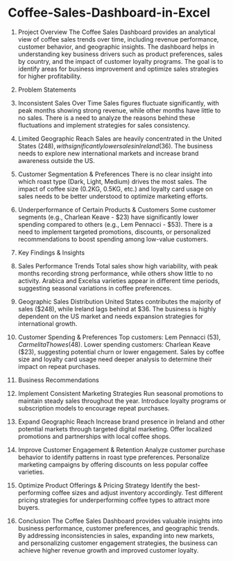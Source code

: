 # Coffee-Sales-Dashboard-in-Excel
1. Project Overview
The Coffee Sales Dashboard provides an analytical view of coffee sales trends over time, including revenue performance, customer behavior, and geographic insights. The dashboard helps in understanding key business drivers such as product preferences, sales by country, and the impact of customer loyalty programs. The goal is to identify areas for business improvement and optimize sales strategies for higher profitability.

2. Problem Statements
1. Inconsistent Sales Over Time
Sales figures fluctuate significantly, with peak months showing strong revenue, while other months have little to no sales.
There is a need to analyze the reasons behind these fluctuations and implement strategies for sales consistency.
2. Limited Geographic Reach
Sales are heavily concentrated in the United States ($248), with significantly lower sales in Ireland ($36).
The business needs to explore new international markets and increase brand awareness outside the US.
3. Customer Segmentation & Preferences
There is no clear insight into which roast type (Dark, Light, Medium) drives the most sales.
The impact of coffee size (0.2KG, 0.5KG, etc.) and loyalty card usage on sales needs to be better understood to optimize marketing efforts.
4. Underperformance of Certain Products & Customers
Some customer segments (e.g., Charlean Keave - $23) have significantly lower spending compared to others (e.g., Lem Pennacci - $53).
There is a need to implement targeted promotions, discounts, or personalized recommendations to boost spending among low-value customers.
3. Key Findings & Insights
1. Sales Performance Trends
Total sales show high variability, with peak months recording strong performance, while others show little to no activity.
Arabica and Excelsa varieties appear in different time periods, suggesting seasonal variations in coffee preferences.
2. Geographic Sales Distribution
United States contributes the majority of sales ($248), while Ireland lags behind at $36.
The business is highly dependent on the US market and needs expansion strategies for international growth.
3. Customer Spending & Preferences
Top customers: Lem Pennacci ($53), Carmelita Thowes ($48).
Lower spending customers: Charlean Keave ($23), suggesting potential churn or lower engagement.
Sales by coffee size and loyalty card usage need deeper analysis to determine their impact on repeat purchases.
4. Business Recommendations
1. Implement Consistent Marketing Strategies
Run seasonal promotions to maintain steady sales throughout the year.
Introduce loyalty programs or subscription models to encourage repeat purchases.
2. Expand Geographic Reach
Increase brand presence in Ireland and other potential markets through targeted digital marketing.
Offer localized promotions and partnerships with local coffee shops.
3. Improve Customer Engagement & Retention
Analyze customer purchase behavior to identify patterns in roast type preferences.
Personalize marketing campaigns by offering discounts on less popular coffee varieties.
4. Optimize Product Offerings & Pricing Strategy
Identify the best-performing coffee sizes and adjust inventory accordingly.
Test different pricing strategies for underperforming coffee types to attract more buyers.
5. Conclusion
The Coffee Sales Dashboard provides valuable insights into business performance, customer preferences, and geographic trends. By addressing inconsistencies in sales, expanding into new markets, and personalizing customer engagement strategies, the business can achieve higher revenue growth and improved customer loyalty.
